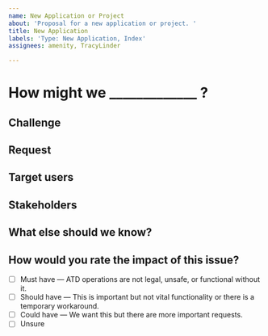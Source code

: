 ```yaml
---
name: New Application or Project
about: 'Proposal for a new application or project. '
title: New Application
labels: 'Type: New Application, Index'
assignees: amenity, TracyLinder

---
```


# How might we _____________ ?
<!-- What is the root problem you are trying to solve? A properly framed 'How Might We' doesn’t suggest a particular solution, but gives you room to consider a variety of innovative solutions -->

## Challenge
<!-- Describe the overall need in a paragraph or two. What is the problem and what impact does it have on ATD operations and/or service delivery to residents? -->

## Request
<!-- Do you have a solution in mind that you recommend? -->

## Target users
<!-- Who will use this solution? -->

## Stakeholders
<!-- Who will work with the Data and Technology Services team on this project? --> 

## What else should we know?

## How would you rate the impact of this issue?
- [ ] Must have — ATD operations are not legal, unsafe, or functional without it.
- [ ] Should have — This is important but not vital functionality or there is a temporary workaround. 
- [ ] Could have — We want this but there are more important requests. 
- [ ] Unsure
